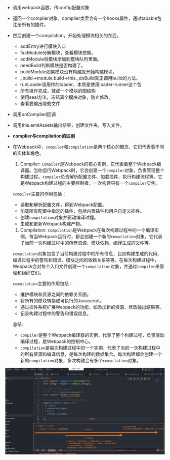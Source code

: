 - 调用webpack函数，传config配置对象
- 返回一个complier对象。complier类里会有一个hooks属性，通过tabable包注册所有的插件。
- 然后创建一个compilation，开始处理模块相关的东西。
  - addEntry进行模块入口
  - facModule分解模块，查看模块依赖。
  - addModule将模块添加到模块队列里面。
  - needBuild判断模块是否构建了。
  - buildModule如果模块没有构建就开始构建模块。
  - _build->module.build->this._doBuild真正调用build的方法。
  - runLoader调用传的loader，本质是使用loader-runner这个包
  - 所有操作完成，就成一个模块的图结构
  - 使用seal方法，冻结真个模块对象，防止修改。
  - 查看要输出哪些文件
- 调用onCompiled回调
- 调用this.emitAssets输出结果，创建文件夹，写入文件。

- **complier与compilation的区别**

- 在Webpack中，`compiler`和`compilation`是两个核心的概念，它们代表着不同的实体和角色。

  1. Compiler: `Compiler`是Webpack的核心实例，它代表着整个Webpack编译器。当你运行Webpack时，它会创建一个`compiler`对象，负责管理整个构建过程。`compiler`负责解析配置文件、加载插件、执行构建流程等。它是Webpack构建过程的主要控制者。一次构建只有一个`compiler`实例。

  `compiler`主要的作用包括：

  - 读取和解析配置文件，得到Webpack配置。
  - 加载所有配置中指定的插件，包括内置插件和用户自定义插件。
  - 创建`compilation`对象并驱动编译过程。
  - 生成和更新Webpack构建产物。

  1. Compilation: `Compilation`是Webpack在每次构建过程中的一个编译实例。每当Webpack运行时，都会创建一个新的`compilation`对象。它代表了当前一次构建过程中的所有资源、模块依赖、编译生成的文件等。

  `compilation`对象包含了当前构建过程中的所有信息，比如构建生成的代码、编译过程中的警告和错误、模块之间的依赖关系等等。在每次构建过程中，Webpack会对每个入口文件创建一个`compilation`对象，并通过`compiler`来管理和组织它们。

  `compilation`主要的作用包括：

  - 维护模块和资源之间的依赖关系图。
  - 将所有的模块转换成可执行的Javascript。
  - 通过插件系统扩展Webpack的功能，如添加新的资源、修改输出结果等。
  - 记录构建过程中的警告和错误信息。

  总结:

  - `compiler`是整个Webpack编译器的实例，代表了整个构建过程，负责驱动编译过程，是Webpack的控制中心。
  - `compilation`是每次构建过程中的一个实例，代表了当前一次构建过程中的所有资源和编译信息，是每次构建的数据集合。每次构建都会创建一个新的`compilation`对象，多次构建会有多个`compilation`对象。



![webpack整个执行流程解析](image/11_webpack%E6%BA%90%E7%A0%81%E8%A7%A3%E6%9E%90/webpack%E6%95%B4%E4%B8%AA%E6%89%A7%E8%A1%8C%E6%B5%81%E7%A8%8B%E8%A7%A3%E6%9E%90.png)